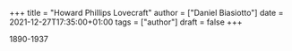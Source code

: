 +++
title = "Howard Phillips Lovecraft"
author = ["Daniel Biasiotto"]
date = 2021-12-27T17:35:00+01:00
tags = ["author"]
draft = false
+++

1890-1937